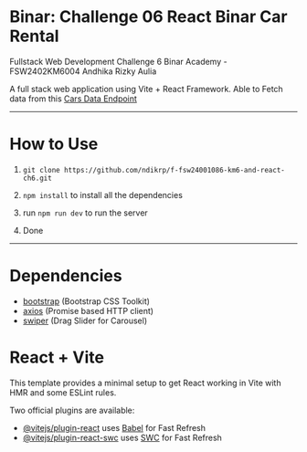 # Binar: Challenge 06 React Binar Car Rental
Fullstack Web Development Challenge 6 Binar Academy - FSW2402KM6004 Andhika Rizky Aulia

A full stack web application using Vite + React Framework. Able to Fetch data from this [Cars Data Endpoint](https://raw.githubusercontent.com/fnurhidayat/probable-garbanzo/main/data/cars.min.json)

-----------------------
# How to Use
1. `git clone https://github.com/ndikrp/f-fsw24001086-km6-and-react-ch6.git`

2. `npm install` to install all the dependencies

3. run `npm run dev` to run the server

4. Done

-----------------------
# Dependencies
* [bootstrap](https://www.npmjs.com/package/bootstrap) (Bootstrap CSS Toolkit)
* [axios](https://www.npmjs.com/package/axios) (Promise based HTTP client)
* [swiper](https://www.npmjs.com/package/swiper) (Drag Slider for Carousel)




# React + Vite

This template provides a minimal setup to get React working in Vite with HMR and some ESLint rules.

Two official plugins are available:

- [@vitejs/plugin-react](https://github.com/vitejs/vite-plugin-react/blob/main/packages/plugin-react/README.md) uses [Babel](https://babeljs.io/) for Fast Refresh
- [@vitejs/plugin-react-swc](https://github.com/vitejs/vite-plugin-react-swc) uses [SWC](https://swc.rs/) for Fast Refresh
